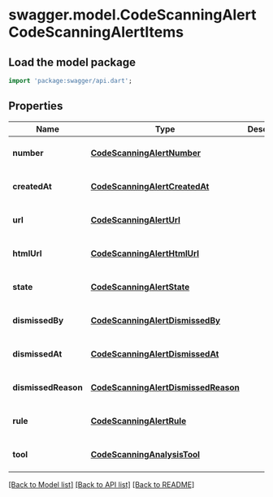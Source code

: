 # swagger.model.CodeScanningAlertCodeScanningAlertItems

## Load the model package
```dart
import 'package:swagger/api.dart';
```

## Properties
Name | Type | Description | Notes
------------ | ------------- | ------------- | -------------
**number** | [**CodeScanningAlertNumber**](CodeScanningAlertNumber.md) |  | [optional] [default to null]
**createdAt** | [**CodeScanningAlertCreatedAt**](CodeScanningAlertCreatedAt.md) |  | [optional] [default to null]
**url** | [**CodeScanningAlertUrl**](CodeScanningAlertUrl.md) |  | [optional] [default to null]
**htmlUrl** | [**CodeScanningAlertHtmlUrl**](CodeScanningAlertHtmlUrl.md) |  | [optional] [default to null]
**state** | [**CodeScanningAlertState**](CodeScanningAlertState.md) |  | [optional] [default to null]
**dismissedBy** | [**CodeScanningAlertDismissedBy**](CodeScanningAlertDismissedBy.md) |  | [optional] [default to null]
**dismissedAt** | [**CodeScanningAlertDismissedAt**](CodeScanningAlertDismissedAt.md) |  | [optional] [default to null]
**dismissedReason** | [**CodeScanningAlertDismissedReason**](CodeScanningAlertDismissedReason.md) |  | [optional] [default to null]
**rule** | [**CodeScanningAlertRule**](CodeScanningAlertRule.md) |  | [optional] [default to null]
**tool** | [**CodeScanningAnalysisTool**](CodeScanningAnalysisTool.md) |  | [optional] [default to null]

[[Back to Model list]](../README.md#documentation-for-models) [[Back to API list]](../README.md#documentation-for-api-endpoints) [[Back to README]](../README.md)

